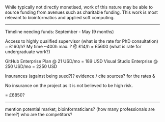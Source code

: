 

While typically not directly monetised, work of this nature may be able to source funding from avenues such as charitable funding. This work is most relevant to bioinformatics and applied soft computing.

----

Timeline needing funds: September - May (9 months)

Access to highly qualified supervisor (what is the rate for PhD consultation) ~ £160/h?
My time ~400h max. ? @ £14/h = £5600 (what is rate for undergraduate work?)

GitHub Enterprise Plan @ 21 USD/mo = 189 USD
Visual Studio Enterprise @ 250 USD/mo = 2250 USD

Insurances (against being sued?)? evidence / cite sources? for the rates & 

No insurance on the project as it is not believed to be high risk.

= £6850?

----


mention potential market; bioinformaticians? (how many professionals are there?) who are the competitors?
